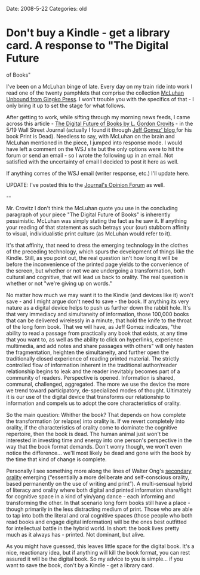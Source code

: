Date: 2008-5-22
Categories: old

# Don't buy a Kindle - get a library card.  A response to "The Digital Future
  of Books"

I've been on a McLuhan binge of late.  Every day on my train ride into work I read one of the twenty pamphlets that comprise the collection <a href="http://www.gingkopress.com/_cata/_mclu/mcluun.htm">McLuhan Unbound from Gingko Press</a>.  I won't trouble you with the specifics of that - I only bring it up to set the stage for what follows.

After getting to work, while sifting through my morning news feeds, I came across this article - <a href="http://online.wsj.com/article/SB121115298895702155.html?mod=todays_columnists">The Digital Future of Books by L. Gordon Crovits</a> - in the 5/19 Wall Street Journal (actually I found it through <a href="http://printisdeadblog.com/2008/05/21/the-wall-street-journal-on-the-digital-future-of-books/">Jeff Gomez' blog </a>for his book Print is Dead).  Needless to say, with McLuhan on the brain and McLuhan mentioned in the piece, I jumped into response mode.  I would have left a comment on the WSJ site but the only options were to hit the forum or send an email - so I wrote the following up in an email.  Not satisfied with the uncertainty of email I decided to post it here as well.  

If anything comes of the WSJ email (writer response, etc.) I'll update here.

UPDATE: I've posted this to the <a href="http://forums.wsj.com/viewtopic.php?t=2590">Journal's Opinion Forum</a> as well. 

--

Mr. Crovitz
I don't think the McLuhan quote you use in the concluding paragraph of your piece "The Digital Future of Books" is inherently pessimistic.  McLuhan was simply stating the fact as he saw it.  If anything your reading of that statement as such betrays your (our) stubborn affinity to visual, individualistic print culture (as McLuhan would refer to it).  

It's that affinity, that need to dress the emerging technology in the clothes of the preceding technology, which spurs the development of things like the Kindle.  Still, as you point out, the real question isn't how long it will be before the inconvenience of the printed page yields to the convenience of the screen, but whether or not we are undergoing a transformation, both cultural and cognitive, that will lead us back to orality.  The real question is whether or not "we're giving up on words."  

No matter how much we may want it to the Kindle (and devices like it) won't save - and I might argue don't need to save -  the book.  If anything its very nature as a digital device helps to push us further down the rabbit hole.  It's that very immediacy and simultaneity of information, those 100,000 books that can be delivered wirelessly in a minute, that hold the knife to the throat of the long form book.  That we will have, as Jeff Gomez indicates, "the ability to read a passage from practically any book that exists, at any time that you want to, as well as the ability to click on hyperlinks, experience multimedia, and add notes and share passages with others"  will only hasten the fragmentation, heighten the simultaneity, and further open the traditionally closed experience of reading printed material.  The strictly controlled flow of information inherent in the traditional author/reader relationship begins to leak and the reader inevitably becomes part of a community of readers.  Perspective is opened. Information is shared, communal, challenged, aggregated.  The more we use the device the more we trend toward participatory, de-specialized modes of thought.  Ultimately it is our use of the digital device that transforms our relationship to information and compels us to adopt the core characteristics of orality.

So the main question: Whither the book?  That depends on how complete the transformation (or relapse) into orality is.  If we revert completely into orality, if the characteristics of orality come to dominate the cognitive repertoire, then the book is dead.  The human animal just won't be interested in investing time and energy into one person's perspective in the way that the book format demands.  Don't worry though, we won't even notice the difference... we'll most likely be dead and gone with the book by the time that kind of change is complete. 

Personally I see something more along the lines of Walter Ong's <a href="http://en.wikipedia.org/wiki/Secondary_orality">secondary orality</a> emerging (&ldquo;essentially a more deliberate and self-conscious orality, based permanently on the use of writing and print&rdquo;).  A multi-sensual hybrid of literacy and orality where both digital and printed information share/fight for cognitive space in a kind of yin/yang dance - each informing and transforming the other.  In that scenario long form books still have a place - though primarily in the less distracting medium of print.  Those who are able to tap into both the literal and oral cognitive spaces (those people who both read books and engage digital information) will be the ones best outfitted for intellectual battle in the hybrid world.  In short: the book lives pretty much as it always has -  printed.  Not dominant, but alive.

As you might have guessed, this leaves little space for the digital book.  It's a nice, reactionary idea, but if anything will kill the book format, you can rest assured it will be the digital book.  So my advice to you is simple... if you want to save the book, don't by a Kindle - get a library card.




